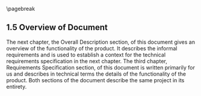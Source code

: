 \pagebreak

## 1.5 Overview of Document

The next chapter, the Overall Description section, of this document gives an overview of the functionality of the product. It describes the informal requirements and is used to establish a context for the technical requirements specification in the next chapter.
The third chapter, Requirements Specification section, of this document is written primarily for us and describes in technical terms the details of the functionality of the product. 
Both sections of the document describe the same project in its entirety.
